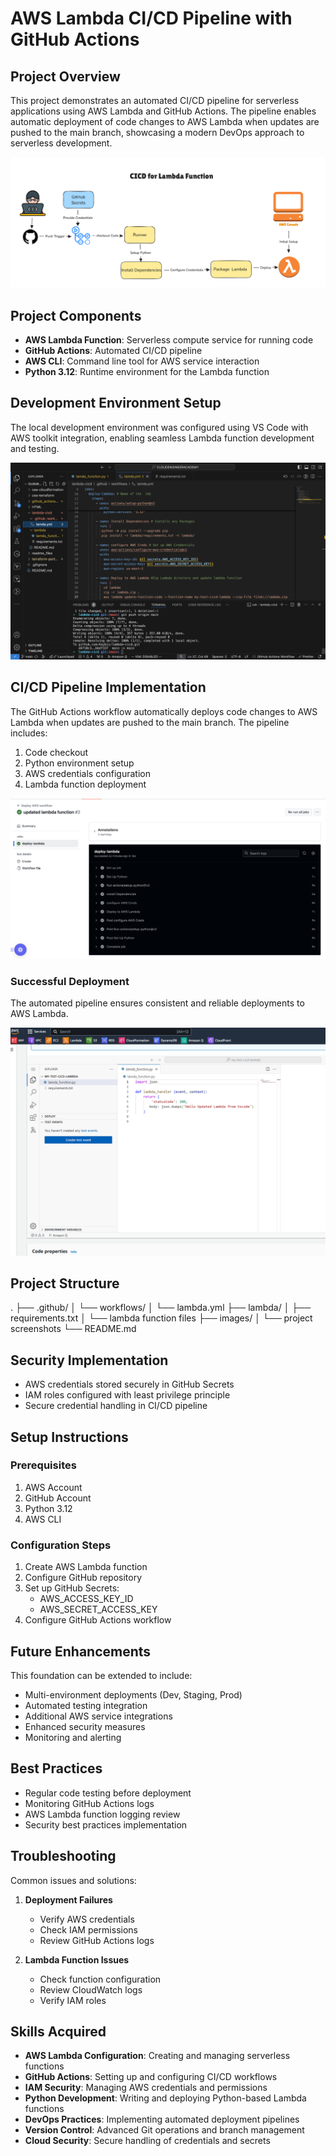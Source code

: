 # AWS Lambda CI/CD Pipeline with GitHub Actions

## Project Overview
This project demonstrates an automated CI/CD pipeline for serverless applications using AWS Lambda and GitHub Actions. The pipeline enables automatic deployment of code changes to AWS Lambda when updates are pushed to the main branch, showcasing a modern DevOps approach to serverless development.

![CI/CD Lambda Architecture](images/cicd-lambda-architecture-pipeline.png)

## Project Components
- **AWS Lambda Function**: Serverless compute service for running code
- **GitHub Actions**: Automated CI/CD pipeline
- **AWS CLI**: Command line tool for AWS service interaction
- **Python 3.12**: Runtime environment for the Lambda function

## Development Environment Setup
The local development environment was configured using VS Code with AWS toolkit integration, enabling seamless Lambda function development and testing.

![VS Code Development Setup](images/cicd-pipeline-lambda-vscode.png)

## CI/CD Pipeline Implementation
The GitHub Actions workflow automatically deploys code changes to AWS Lambda when updates are pushed to the main branch. The pipeline includes:

1. Code checkout
2. Python environment setup
3. AWS credentials configuration
4. Lambda function deployment

![GitHub Actions Deployment](images/lamda-push-github-action.png)

### Successful Deployment
The automated pipeline ensures consistent and reliable deployments to AWS Lambda.

![Lambda Function Activated](images/aws-lambda-function-activated.png)

## Project Structure
.
├── .github/
│ └── workflows/
│ └── lambda.yml
├── lambda/
│ ├── requirements.txt
│ └── lambda function files
├── images/
│ └── project screenshots
└── README.md


## Security Implementation
- AWS credentials stored securely in GitHub Secrets
- IAM roles configured with least privilege principle
- Secure credential handling in CI/CD pipeline

## Setup Instructions

### Prerequisites
1. AWS Account
2. GitHub Account
3. Python 3.12
4. AWS CLI

### Configuration Steps
1. Create AWS Lambda function
2. Configure GitHub repository
3. Set up GitHub Secrets:
   - AWS_ACCESS_KEY_ID
   - AWS_SECRET_ACCESS_KEY
4. Configure GitHub Actions workflow

## Future Enhancements
This foundation can be extended to include:
- Multi-environment deployments (Dev, Staging, Prod)
- Automated testing integration
- Additional AWS service integrations
- Enhanced security measures
- Monitoring and alerting

## Best Practices
- Regular code testing before deployment
- Monitoring GitHub Actions logs
- AWS Lambda function logging review
- Security best practices implementation

## Troubleshooting
Common issues and solutions:
1. **Deployment Failures**
   - Verify AWS credentials
   - Check IAM permissions
   - Review GitHub Actions logs

2. **Lambda Function Issues**
   - Check function configuration
   - Review CloudWatch logs
   - Verify IAM roles

## Skills Acquired
- **AWS Lambda Configuration**: Creating and managing serverless functions
- **GitHub Actions**: Setting up and configuring CI/CD workflows
- **IAM Security**: Managing AWS credentials and permissions
- **Python Development**: Writing and deploying Python-based Lambda functions
- **DevOps Practices**: Implementing automated deployment pipelines
- **Version Control**: Advanced Git operations and branch management
- **Cloud Security**: Secure handling of credentials and secrets
